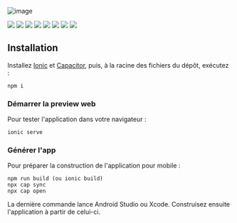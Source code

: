 ![image](https://user-images.githubusercontent.com/32978709/211217228-adb2b6b4-af7d-4062-ba11-c10c47c77023.png)

![](https://github.com/PapillonApp/papillon-v5/actions/workflows/build.yml/badge.svg)
![](https://img.shields.io/github/license/PapillonApp/papillon-v5)
![](https://img.shields.io/github/issues/PapillonApp/papillon-v5)
![](https://img.shields.io/github/issues-pr/PapillonApp/papillon-v5)
![](https://img.shields.io/github/languages/top/PapillonApp/papillon-v5)
![](https://img.shields.io/github/repo-size/PapillonApp/papillon-v5)
![](https://img.shields.io/github/forks/PapillonApp/papillon-v5?style=social)
![](https://img.shields.io/github/stars/PapillonApp/papillon-v5?style=social)

## Installation
Installez [Ionic](https://ionicframework.com/docs/intro/cli) et [Capacitor](https://capacitorjs.com/docs/getting-started#install-capacitor),
puis, à la racine des fichiers du dépôt, exécutez :
```
npm i
```

### Démarrer la preview web
Pour tester l'application dans votre navigateur :
```
ionic serve
```

### Générer l'app
Pour préparer la construction de l'application pour mobile :
```
npm run build (ou ionic build)
npx cap sync
npx cap open
```
La dernière commande lance Android Studio ou Xcode.
Construisez ensuite l'application à partir de celui-ci.

